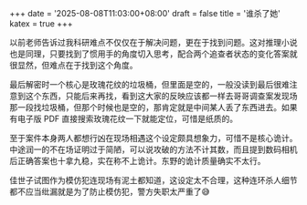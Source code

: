 +++
date = '2025-08-08T11:03:00+08:00'
draft = false
title = '谁杀了她'
katex = true
+++

以前老师告诉过我科研难点不仅仅在于解决问题，更在于找到问题。这对推理小说也是同理，只要找到了惯用手的角度切入思考，配合两个追查者状态的变化答案就很显然，但难点在于找到这个角度。

最后解密时一个核心是玫瑰花纹的垃圾桶，但里面是空的，一般没读到最后很难注意到这个东西，只能后来再找，看到这大家的反映应该都一样去哥哥调查案发现场那一段找垃圾桶，但那个时候也是空的，那肯定就是中间某人丢了东西进去。如果有电子版 PDF 直接搜索玫瑰花纹一下就能定位，可惜是纸质的。

至于案件本身两人都想行凶在现场相遇这个设定颇具想象力，可惜不是核心诡计。中途润一的不在场证明过于简陋，可以说攻破的方法不计其数，而且提到数码相机后正确答案也十拿九稳，实在称不上诡计。东野的诡计质量确实不太行。

佳世子试图作为模仿犯连现场有泥土都知道，这设定太不合理，这种连环杀人细节都不应当纰漏就是为了防止模仿犯，警方失职太严重了😅
